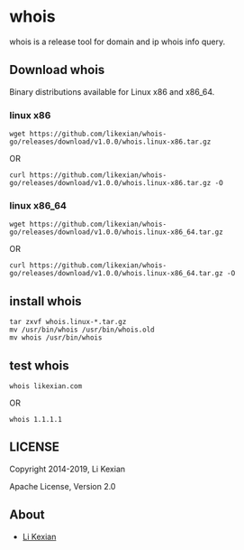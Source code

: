 # whois

whois is a release tool for domain and ip whois info query.

## Download whois

Binary distributions available for Linux x86 and x86_64.

### linux x86

    wget https://github.com/likexian/whois-go/releases/download/v1.0.0/whois.linux-x86.tar.gz

OR

    curl https://github.com/likexian/whois-go/releases/download/v1.0.0/whois.linux-x86.tar.gz -O

### linux x86_64

    wget https://github.com/likexian/whois-go/releases/download/v1.0.0/whois.linux-x86_64.tar.gz

OR

    curl https://github.com/likexian/whois-go/releases/download/v1.0.0/whois.linux-x86_64.tar.gz -O

## install whois

    tar zxvf whois.linux-*.tar.gz
    mv /usr/bin/whois /usr/bin/whois.old
    mv whois /usr/bin/whois

## test whois

    whois likexian.com

OR

    whois 1.1.1.1

## LICENSE

Copyright 2014-2019, Li Kexian

Apache License, Version 2.0

## About

- [Li Kexian](https://www.likexian.com/)
